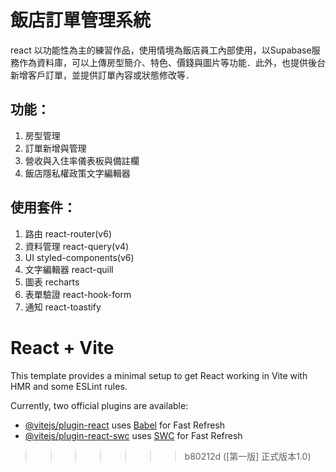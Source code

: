 # 飯店訂單管理系統

react 以功能性為主的練習作品，使用情境為飯店員工內部使用，以Supabase服務作為資料庫，可以上傳房型簡介、特色、價錢與圖片等功能．此外，也提供後台新增客戶訂單，並提供訂單內容或狀態修改等．

## 功能：
1. 房型管理
2. 訂單新增與管理
3. 營收與入住率儀表板與備註欄
4. 飯店隱私權政策文字編輯器

## 使用套件：
1. 路由 react-router(v6)
2. 資料管理 react-query(v4)
3. UI styled-components(v6)
4. 文字編輯器 react-quill
5. 圖表 recharts
6. 表單驗證 react-hook-form
7. 通知 react-toastify

# React + Vite

This template provides a minimal setup to get React working in Vite with HMR and some ESLint rules.

Currently, two official plugins are available:

- [@vitejs/plugin-react](https://github.com/vitejs/vite-plugin-react/blob/main/packages/plugin-react/README.md) uses [Babel](https://babeljs.io/) for Fast Refresh
- [@vitejs/plugin-react-swc](https://github.com/vitejs/vite-plugin-react-swc) uses [SWC](https://swc.rs/) for Fast Refresh
>>>>>>> b80212d ([第一版] 正式版本1.0)
